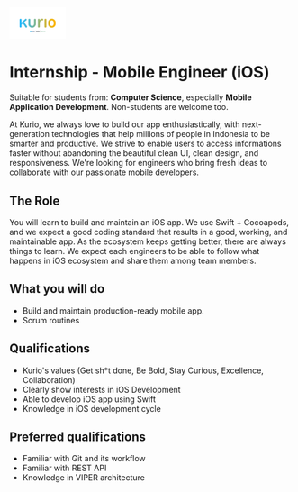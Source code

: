 <img src="../logo-pt-kurio.png" alt="Logo" style="width: 100px;"/>

# Internship - Mobile Engineer (iOS)

Suitable for students from: **Computer Science**, especially **Mobile Application Development**. Non-students are welcome too.

At Kurio, we always love to build our app enthusiastically, with next-generation technologies that help millions of people in Indonesia to be smarter and productive. We strive to enable users to access informations faster without abandoning the beautiful clean UI, clean design, and responsiveness. We're looking for engineers who bring fresh ideas to collaborate with our passionate mobile developers.

## The Role

You will learn to build and maintain an iOS app. We use Swift + Cocoapods, and we expect a good coding standard that results in a good, working, and maintainable app. As the ecosystem keeps getting better, there are always things to learn. We expect each engineers to be able to follow what happens in iOS ecosystem and share them among team members.

## What you will do

- Build and maintain production-ready mobile app.
- Scrum routines

## Qualifications

- Kurio's values (Get sh*t done, Be Bold, Stay Curious, Excellence, Collaboration)
- Clearly show interests in iOS Development
- Able to develop iOS app using Swift
- Knowledge in iOS development cycle

## Preferred qualifications

- Familiar with Git and its workflow
- Familiar with REST API
- Knowledge in VIPER architecture
